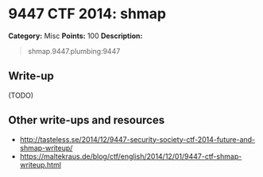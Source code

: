 # 9447 CTF 2014: shmap

**Category:** Misc
**Points:** 100
**Description:**

> shmap.9447.plumbing:9447

## Write-up

(TODO)

## Other write-ups and resources

* <http://tasteless.se/2014/12/9447-security-society-ctf-2014-future-and-shmap-writeup/>
* <https://maltekraus.de/blog/ctf/english/2014/12/01/9447-ctf-shmap-writeup.html>

